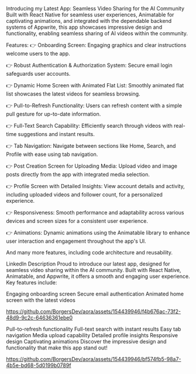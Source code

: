 Introducing my Latest App: 
Seamless Video Sharing for the AI Community
Built with React Native for seamless user experiences, Animatable for captivating animations, and integrated with the dependable backend systems of Appwrite, this app showcases impressive design and functionality, enabling seamless sharing of AI videos within the community.

Features:
👉 Onboarding Screen: Engaging graphics and clear instructions welcome users to the app.

👉 Robust Authentication & Authorization System: Secure email login safeguards user accounts.

👉 Dynamic Home Screen with Animated Flat List: Smoothly animated flat list showcases the latest videos for seamless browsing.

👉 Pull-to-Refresh Functionality: Users can refresh content with a simple pull gesture for up-to-date information.

👉 Full-Text Search Capability: Efficiently search through videos with real-time suggestions and instant results.

👉 Tab Navigation: Navigate between sections like Home, Search, and Profile with ease using tab navigation.

👉 Post Creation Screen for Uploading Media: Upload video and image posts directly from the app with integrated media selection.

👉 Profile Screen with Detailed Insights: View account details and activity, including uploaded videos and follower count, for a personalized experience.

👉 Responsiveness: Smooth performance and adaptability across various devices and screen sizes for a consistent user experience.

👉 Animations: Dynamic animations using the Animatable library to enhance user interaction and engagement throughout the app's UI.

And many more features, including code architecture and reusability.

LinkedIn Description
Proud to introduce our latest app, designed for seamless video sharing within the AI community. Built with React Native, Animatable, and Appwrite, it offers a smooth and engaging user experience. Key features include:

Engaging onboarding screen
Secure email authentication
Animated home screen with the latest videos

https://github.com/BorgersDev/aora/assets/154439946/f4b676ac-73f2-48d9-9c2c-64636361ebe0


Pull-to-refresh functionality
Full-text search with instant results
Easy tab navigation
Media upload capability
Detailed profile insights
Responsive design
Captivating animations
Discover the impressive design and functionality that make this app stand out!

https://github.com/BorgersDev/aora/assets/154439946/bf574fb5-98a7-4b5e-bd68-5d0199b0789f


